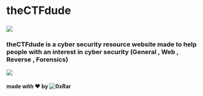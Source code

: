 # theCTFdude
### ![](thectfdude.github.io/TCD)

### theCTFdude is a cyber security resource website made to help people with an interest in cyber security (General , Web , Reverse , Forensics)

![](https://user-images.githubusercontent.com/33517160/121771687-894df100-cb79-11eb-98f6-d4bb86681d04.png)

#### made with ♥ by ![0xRar](https://github.com/0xRar)
